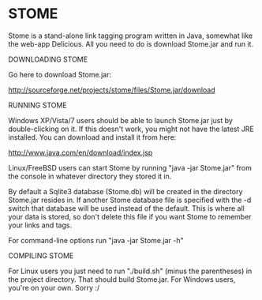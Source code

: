 STOME
=====

Stome is a stand-alone link tagging program written in Java, somewhat like the web-app Delicious. All you need to do is
download Stome.jar and run it.

DOWNLOADING STOME

Go here to download Stome.jar:

http://sourceforge.net/projects/stome/files/Stome.jar/download

RUNNING STOME

Windows XP/Vista/7 users should be able to launch Stome.jar just by double-clicking on it. If this doesn't work, you 
might not have the latest JRE installed. You can download and install it from here:

http://www.java.com/en/download/index.jsp

Linux/FreeBSD users can start Stome by running "java -jar Stome.jar" from the console in whatever directory they stored 
it in.

By default a Sqlite3 database (Stome.db) will be created in the directory Stome.jar resides in. If another Stome database
file is specified with the -d switch that database will be used instead of the default. This is where all your data is
stored, so don't delete this file if you want Stome to remember your links and tags.

For command-line options run "java -jar Stome.jar -h"

COMPILING STOME

For Linux users you just need to run "./build.sh" (minus the parentheses) in the project directory.
That should build Stome.jar. For Windows users, you're on your own. Sorry :/
